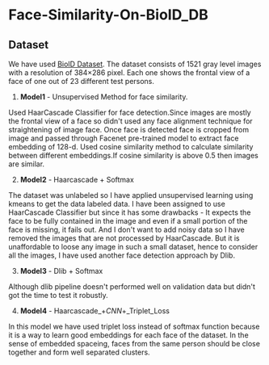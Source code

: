 # Face-Similarity-On-BioID_DB

## Dataset

We have used [BioID Dataset](https://www.bioid.com/uploads/BioID-FaceDatabase-V1.2.zip). The dataset consists of 1521 gray level images with a resolution of 384×286 pixel. Each one shows the frontal view of a face of one out of 23 different test persons. 

1. **Model1** - Unsupervised Method for face similarity.
	
Used HaarCascade Classifier for face detection.Since images are mostly the frontal view of a face so didn't used any face alignment technique for straightening of image face.
Once face is detected face is cropped from image and passed through Facenet pre-trained model to extract face embedding of 128-d.
Used cosine similarity method to calculate similarity between different embeddings.If cosine similarity is above 0.5 then images are similar.

2. **Model2** - Haarcascade + Softmax

The dataset was unlabeled so I have applied unsupervised learning using kmeans to get the data labeled data.
I have been assigned to use HaarCascade Classifier but since it has some drawbacks - It expects the face to be fully contained in the image and even if a small portion of the face is missing, it fails out. And I don't want to add noisy data so I have removed the images that are not processed by HaarCascade. But it is unaffordable to loose any image in such a small dataset, hence to consider all the images, I have used another face detection approach by Dlib.

3. **Model3** - Dlib + Softmax


Although dlib pipeline doesn't performed well on validation data but didn't got the time to test it robustly.

4. **Model4** - Haarcascade_+_CNN_+_Triplet_Loss

In this model we have used triplet loss instead of softmax function because it is a way to learn good embeddings for each face of the dataset. In the sense of embedded spaceing, faces from the same person should be close together and form well separated clusters. 
